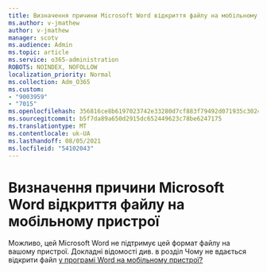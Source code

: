 ```yaml
---
title: Визначення причини Microsoft Word відкриття файлу на мобільному пристрої
ms.author: v-jmathew
author: v-jmathew
manager: scotv
ms.audience: Admin
ms.topic: article
ms.service: o365-administration
ROBOTS: NOINDEX, NOFOLLOW
localization_priority: Normal
ms.collection: Adm_O365
ms.custom:
- "9003959"
- "7015"
ms.openlocfilehash: 356816ce8b6197023742e33280d7cf883f79492d071935c3024ea0d136e2b790
ms.sourcegitcommit: b5f7da89a650d2915dc652449623c78be6247175
ms.translationtype: MT
ms.contentlocale: uk-UA
ms.lasthandoff: 08/05/2021
ms.locfileid: "54102043"
---
```

# <a name="determine-why-a-microsoft-word-file-doesnt-open-on-a-mobile-device"></a>Визначення причини Microsoft Word відкриття файлу на мобільному пристрої

Можливо, цей Microsoft Word не підтримує цей формат файлу на вашому пристрої. Докладні відомості див. в розділ Чому не вдається відкрити файл [у програмі Word на мобільному пристрої?](https://go.microsoft.com/fwlink/?linkid=2135663)
